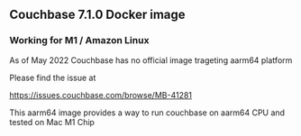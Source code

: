 ## Couchbase 7.1.0 Docker image
### Working for M1 / Amazon Linux

As of May 2022 Couchbase has no official image trageting
aarm64 platform

Please find the issue at

https://issues.couchbase.com/browse/MB-41281

This aarm64 image provides a way to run couchbase on aarm64 CPU
and tested on Mac M1 Chip